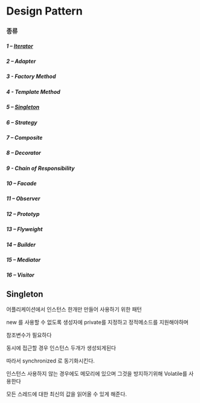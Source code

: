 
# Design Pattern

### 종류

##### 1 – [Iterator]("")

##### 2 – Adapter

##### 3 - Factory Method

##### 4 - Template Method

##### 5 – [Singleton](#singleton)

##### 6 – Strategy

##### 7 – Composite

##### 8 – Decorator

##### 9 - Chain of Responsibility

##### 10 – Facade

##### 11 – Observer

##### 12 – Prototyp

##### 13 – Flyweight 

##### 14 – Builder

##### 15 – Mediator

##### 16 – Visitor


## Singleton

어플리케이션에서 인스턴스 한개만 만들어 사용하기 위한 패턴

new 를 사용할 수 없도록 생성자에 private를 지정하고 정적메소드를 지원해야하며

참조변수가 필요하다

동시에 접근할 경우 인스턴스 두개가 생성되게된다

따라서 synchronized 로 동기화시킨다.

인스턴스 사용하지 않는 경우에도 메모리에 있으며 그것을 방지하기위해 Volatile를 사용한다

모든 스레드에 대한 최신의 값을 읽어올 수 있게 해준다.




